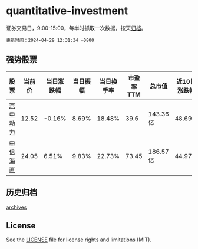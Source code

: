 # quantitative-investment

证券交易日，9:00-15:00，每半时抓取一次数据，按天[归档](archives)。

`更新时间：2024-04-29 12:31:34 +0800`

## 强势股票

|股票|当前价|当日涨跌幅|当日振幅|当日换手率|市盈率TTM|总市值|近10日涨跌幅|
|----|----|----|----|----|----|----|----|
|[宗申动力](https://xueqiu.com/S/SZ001696)|12.52|-0.16%|8.69%|18.48%|39.6|143.36亿|48.69%|
|[中信海直](https://xueqiu.com/S/SZ000099)|24.05|6.51%|9.83%|22.73%|73.45|186.57亿|44.97%|

## 历史归档

[archives](archives)

## License

See the [LICENSE](LICENSE) file for license rights and limitations (MIT).